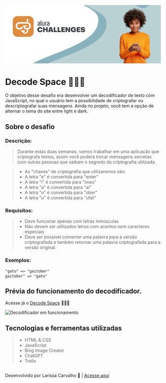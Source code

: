<img src="src/img/alurachallenges.png">

# Decode Space 👩‍💻🚀
O objetivo desse desafio era desenvolver um decodificador de texto com JavaScript, no qual o usuário tem a possibilidade de criptografar ou descriptografar suas mensagens. Ainda no projeto, você tem a 
opção de alternar o tema do site entre light e dark.

## Sobre o desafio
### Descrição:

> Durante estas duas semanas, vamos trabalhar em uma aplicação que criptografa textos, assim você poderá trocar mensagens secretas com outras pessoas que saibam o segredo da criptografia utilizada.

> - As "chaves" de criptografia que utilizaremos são:
> - A letra "e" é convertida para "enter"
> - A letra "i" é convertida para "imes"
> - A letra "a" é convertida para "ai"
> - A letra "o" é convertida para "ober"
> - A letra "u" é convertida para "ufat"

### Requisitos: 
> - Deve funcionar apenas com letras minúsculas
> - Não devem ser utilizados letras com acentos nem caracteres especiais
> - Deve ser possível converter uma palavra para a versão criptografada e também retornar uma palavra criptografada para a versão original.

### Exemplos:
```
"gato" => "gaitober"
gaitober" => "gato"
```
## Prévia do funcionamento do decodificador. 

Acesse já o [Decode Space](https://decodespace.vercel.app/) 👩‍💻🚀

![Decodificador em funcionamento](src/img/video.gif)

## Tecnologias e ferramentas utilizadas
> - HTML & CSS
> - JavaScript
> - Bing Image Creator
> - ChatGPT
> - Trello

##
Desenvolvido por Larissa Carvalho 🤍 | <a href="https://decodespace.vercel.app/">Acesse aqui</a> 

